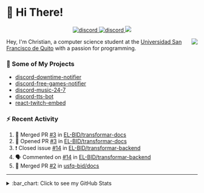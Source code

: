 # :wave: Hi There!

<p align="center">
  <a href="https://discord.gg/mhj3Zsv">
    <img alt="discord" src="https://img.shields.io/discord/730998659008823296.svg?label=&logo=discord&logoColor=ffffff&color=7389D8&labelColor=6A7EC2"/>
  </a>
  <a href="https://twitter.com/moonstar_x99">
    <img alt="discord" src="https://img.shields.io/twitter/follow/moonstar_x99?label=Follow%20Me%21&style=social"/>
  </a>
  <a href="https://badges.pufler.dev">
    <img src="https://badges.pufler.dev/visits/moonstar-x/moonstar-x?style=flat&logo=github">
  </a>
</p>

<img align="right" src="https://media.tenor.com/images/cb8fb20986aac7eef75c8ce6bc3997c0/tenor.gif" />

Hey, I'm Christian, a computer science student at the [Universidad San Francisco de Quito](http://www.usfq.edu.ec/Paginas/Inicio.aspx) with a passion for programming.

### :rocket: Some of My Projects

* [discord-downtime-notifier](https://github.com/moonstar-x/discord-downtime-notifier)
* [discord-free-games-notifier](https://github.com/moonstar-x/discord-free-games-notifier)
* [discord-music-24-7](https://github.com/moonstar-x/discord-music-24-7)
* [discord-tts-bot](https://github.com/moonstar-x/discord-tts-bot)
* [react-twitch-embed](https://github.com/moonstar-x/react-twitch-embed)

### :zap: Recent Activity

<!--START_SECTION:activity-->
1. 🎉 Merged PR [#3](https://github.com/EL-BID/transformar-docs/pull/3) in [EL-BID/transformar-docs](https://github.com/EL-BID/transformar-docs)
2. 💪 Opened PR [#3](https://github.com/EL-BID/transformar-docs/pull/3) in [EL-BID/transformar-docs](https://github.com/EL-BID/transformar-docs)
3. ❗️ Closed issue [#14](https://github.com/EL-BID/transformar-backend/issues/14) in [EL-BID/transformar-backend](https://github.com/EL-BID/transformar-backend)
4. 🗣 Commented on [#14](https://github.com/EL-BID/transformar-backend/issues/14) in [EL-BID/transformar-backend](https://github.com/EL-BID/transformar-backend)
5. 🎉 Merged PR [#2](https://github.com/usfq-bid/docs/pull/2) in [usfq-bid/docs](https://github.com/usfq-bid/docs)
<!--END_SECTION:activity-->

---

<details>
  <summary>
    :bar_chart: Click to see my GitHub Stats
  </summary>
  <p align="center">
    <br>
    <img alt="GitHub Stats" src="https://github-readme-stats.vercel.app/api?username=moonstar-x&count_private=true&show_icons=true&theme=dracula" />
    <br>
    <img alt="GitHub Top Languages" src="https://github-readme-stats.vercel.app/api/top-langs/?username=moonstar-x&layout=compact&theme=dracula" />
  </p>
</details>
